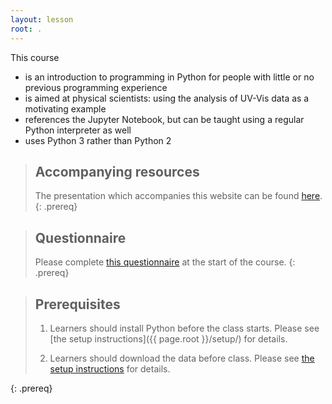 ```yaml
---
layout: lesson
root: .
---
```


This course
- is an introduction to programming in Python
for people with little or no previous programming experience
- is aimed at physical scientists: using the analysis of UV-Vis data as a motivating example
- references the Jupyter Notebook,
but can be taught using a regular Python interpreter as well
- uses Python 3 rather than Python 2

> ## Accompanying resources
> The presentation which accompanies this website can be found [here](https://lucydot.github.io/slides/2022_Python/).    
{: .prereq}

> ## Questionnaire
> Please complete [this questionnaire](https://forms.office.com/r/G2PXrKqMBf) at the start of the course.
{: .prereq}

> ## Prerequisites
> 1. Learners should install Python before the class starts.
>    Please see [the setup instructions]({{ page.root }}/setup/)
>    for details.
>
> 2. Learners should download the data before class.
>    Please see [the setup instructions]({{page.root}}/setup/)
>    for details.
>  
{: .prereq}
